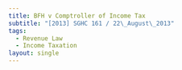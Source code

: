 ```yaml
---
title: BFH v Comptroller of Income Tax
subtitle: "[2013] SGHC 161 / 22\_August\_2013"
tags:
  - Revenue Law
  - Income Taxation
layout: single
---
```


